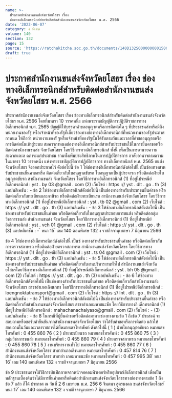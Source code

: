 ```yaml
---
name: >-
  ประกาศสำนักงานขนส่งจังหวัดยโสธร เรื่อง
  ช่องทางอิเล็กทรอนิกส์สำหรับติดต่อสำนักงานขนส่งจังหวัดยโสธร พ.ศ. 2566
date: '2023-06-07'
category: ง พิเศษ
volume: 140
section: 132
page: 15
source: 'https://ratchakitcha.soc.go.th/documents/140D132S0000000001500.pdf'
draft: true
---
```


# ประกาศสำนักงานขนส่งจังหวัดยโสธร เรื่อง ช่องทางอิเล็กทรอนิกส์สำหรับติดต่อสำนักงานขนส่งจังหวัดยโสธร พ.ศ. 2566

ประกาศสำนักงานขนส่งจังหวัดยโสธร เรื่อง ช่องทางอิเล็กทรอนิกส์สำหรับติดต่อสำนักงานขนส่งจังหวัดยโสธร พ.ศ. 2566 โดยที่มาตรา 10 วรรคหนึ่ง แห่งพระราชบัญญัติการปฏิบัติราชการทางอิเล็กทรอนิกส์ พ.ศ. 2565 บัญญัติให้บรรดาคำขออนุญาตหรือการติดต่อใด ๆ ที่ประชาชนส่งหรือมีถึงหน่วยงานของรัฐ หรือเจ้าหน้าที่ของรัฐที่เกี่ยวข้องทางช่องทางอิเล็กทรอนิกส์ที่หน่วยงานของรัฐประกาศกาหนด ให้ถือว่า หน่วยงานของรั ฐหรือเจ้าหน้าที่ของรัฐนั้นได้รับตามวันและเวลาที่คำขออนุญาตหรือการติดต่อนั้นเข้าสู่ระบบ สมควรกาหนดช่องทางอิเล็กทรอนิกส์สาหรับประชาชนใช้ในการยื่นคาขอหรือติดต่อสานักงานขนส่ง จังหวัดยโสธร โดยวิธีการทางอิเล็กทรอนิกส์ ทั้งนี้ เพื่อเป็นการอานวยความสะดวกและล ดภาระแก่ประชาชน รวมทั้งเพิ่มประสิทธิภาพในการปฏิบัติราชการ อาศัยอานาจตามความในมาตรา 10 วรรคหนึ่ง แห่งพระราชบัญญัติการปฏิบัติราชการ ทางอิเล็กทรอนิกส์ พ.ศ. 2565 ขนส่งจังหวัดยโสธร จึงออกประกาศไว้ ดังต่อไปนี้ ข้อ 1 ให้ช่องทางอิเล็กทรอนิกส์ดังต่อไปนี้ เป็นช่องทางสาหรับประชาชนยื่นคาขอหรือ ติดต่อเกี่ยวกับใบอนุญาตขับรถ ใบอนุญาตเป็นผู้ประจารถ หรือติดต่อฝ่ายใบอนุญาตขับรถ สานักงานขนส่ง จังหวัดยโสธร โดยวิธีการทางอิเล็กทรอนิกส์ (1) ที่อยู่ไปรษณีย์อิเล็กทรอนิกส์ : yst . by 03 @gmail . com (2) เว็บไซต์ : https :// yst . dlt . go . th (3) แอปพลิเคชัน : - ข้อ 2 ให้ช่องทางอิเล็กทรอนิกส์ดังต่อไปนี้ เป็นช่องทางสำหรับประชาชนยื่นคำขอ หรือติดต่อเกี่ยวกับทะเบียนและภาษีรถ หรือติดต่อฝ่ายทะเบียนรถ สานักงานขนส่งจังหวัดยโสธร โดยวิธีการทางอิเล็กทรอนิกส์ (1) ที่อยู่ไปรษณีย์อิเล็กทรอนิกส์ : yst . tb 02 @gmail . com (2) เว็บไซต์ : https :// yst . dlt . go . th (3) แอปพลิเคชัน : - ข้อ 3 ให้ช่องทางอิเล็กทรอนิกส์ดังต่อไปนี้ เป็นช่องทางสำหรับประชาชนยื่นคำขอ หรือติดต่อเกี่ยวกับใบอนุญาตประกอบการขนส่ง หรือติดต่อกลุ่มวิชาการขนส่ง สำนักงานขนส่ง จังหวัดยโสธร โดยวิธีการทางอิเล็กทรอนิกส์ (1) ที่อยู่ไปรษณีย์อิเล็กทรอนิกส์ : yst . vch 01 @gmail . com (2) เว็บไซต์ : https :// yst . dlt . go . th (3) แอปพลิเคชัน : - ้ หนา 15 ่ เลม 140 ตอนพิเศษ 132 ง ราชกิจจานุเบกษา 7 มิถุนายน 2566

ข้อ 4 ให้ช่องทางอิเล็กทรอนิกส์ดังต่อไปนี้ เป็นช่ องทางสำหรับประชาชนยื่นคำขอ หรือติดต่อเกี่ยวกับการตรวจสภาพรถ หรือติดต่อฝ่ายตรวจสภาพรถ สานักงานขนส่งจังหวัดยโสธร โดยวิธีการทางอิเล็กทรอนิกส์ (1) ที่อยู่ไปรษณีย์อิเล็กทรอนิกส์ : yst . ts 04 @gmail . com (2) เว็บไซต์ : https :// yst . dlt . go . th (3) แอปพลิเคชัน : - ข้อ 5 ให้ช่องทางอิเล็กทรอนิกส์ดังต่อไปนี้ เป็นช่องทางสำหรับประชาชนยื่นคำขอ หรือติดต่อเกี่ยวกับงานบริหารงานทั่วไป สำนักงานขนส่งจังหวัดยโสธรโดยวิธีการทางอิเล็กทรอนิกส์ (1) ที่อยู่ไปรษณีย์อิเล็กทรอนิกส์ : yst . bh 05 @gmail . com (2) เว็บไซต์ : https :// yst . dlt . go . th (3) แอปพลิเคชัน : - ข้อ 6 ให้ช่องทางอิเล็กทรอนิกส์ดังต่อไปนี้ เป็นช่องทางสำหรับประชาชนยื่นคำขอ หรือติดต่อเกี่ยวกับสำนักงานขนส่งจังหวัดยโสธร สาขาอำเภอเลิงนกทา โดยวิธีการทางอิเล็กทรอนิกส์ (1) ที่อยู่ไปรษณีย์อิเล็กทรอนิกส์ : loengnoktatransport@gmail . com (2) เว็บไซต์ : https :// lnt . dlt . go . th (3) แอปพลิเคชัน : - ข้อ 7 ให้ช่องทางอิเล็กทรอนิกส์ดังต่อไปนี้ เป็นช่องทางสำหรับประชาชนยื่นคำขอ หรือติดต่อเกี่ยวกับสำนักงานขนส่งจังหวัดยโสธร สาขาอำเภอมหาชนะชัย โดยวิธีการทางอิ เล็กทรอนิกส์ (1) ที่อยู่ไปรษณีย์อิเล็กทรอนิกส์ : mahachanachaiyaso@gmail . com (2) เว็บไซต์ : - (3) แอปพลิเคชัน : - ข้อ 8 ในกรณีที่ผู้ยื่นคำขอหรือติดต่อมาทางช่องทางตามข้อ 1 ถึงข้อ 7 ประสงค์ จะสอบถามหรือขอรับคำยืนยันจากสำนักงานขนส่งจังหวัดยโสธร ว่าได้รับคำขอหรือการติดต่อ แล้วให้สอบถามในวันและเวลาราชการได้ที่หมายเลขโทรศัพท์ ดังต่อไปนี้ ( 1 ) ฝ่ายใบอนุญาตขับรถ หมายเลขโทรศัพท์ : 0 455 860 76 ( 2 ) ฝ่ายทะเบียนรถ หมายเลขโทรศัพท์ : 0 455 860 75 ( 3 ) กลุ่มวิชาการขนส่ง หมายเลขโทรศัพท์ : 0 455 860 79 ( 4 ) ฝ่ายตรวจสภาพรถ หมายเลขโทรศัพท์ : 0 455 860 78 ( 5 ) งานบริหารงานทั่วไป หมายเลขโทรศัพท์ : 0 455 860 77 ( 6 ) สำนักงานขนส่งจังหวัดยโสธร สาขาอำเภอเลิงนกทา หมายเลขโทรศัพท์ : 0 457 814 76 ( 7 ) สำนักงานขนส่งจังหวัดยโสธร สาขาอำ เภอมหาชนะชัย หมายเลขโทรศัพท์ : 0 457 995 38 ้ หนา 16 ่ เลม 140 ตอนพิเศษ 132 ง ราชกิจจานุเบกษา 7 มิถุนายน 2566

ข้อ 9 ประชาชนอาจใช้วิธีการบันทึกภาพจากหน้าจอคอมพิวเตอร์หรืออุปกรณ์อิเล็กทรอนิกส์ เพื่อเป็นหลักฐานเบื้องต้นว่าได้มีการยื่นคำขอหรือติดต่อสำนักงานขนส่งจังหวัดยโสธรทางช่องทางตามข้อ 1 ถึงข้อ 7 แล้ว ก็ได้ ประกาศ ณ วันที่ 2 6 เมษายน พ.ศ. 256 6 จินตนา สูตรมงคล ขนส่งจังหวัดยโสธร ้ หนา 17 ่ เลม 140 ตอนพิเศษ 132 ง ราชกิจจานุเบกษา 7 มิถุนายน 2566
